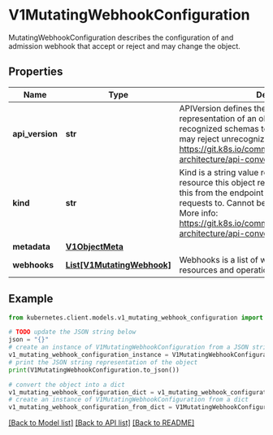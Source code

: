 # V1MutatingWebhookConfiguration

MutatingWebhookConfiguration describes the configuration of and admission webhook that accept or reject and may change the object.

## Properties

Name | Type | Description | Notes
------------ | ------------- | ------------- | -------------
**api_version** | **str** | APIVersion defines the versioned schema of this representation of an object. Servers should convert recognized schemas to the latest internal value, and may reject unrecognized values. More info: https://git.k8s.io/community/contributors/devel/sig-architecture/api-conventions.md#resources | [optional] 
**kind** | **str** | Kind is a string value representing the REST resource this object represents. Servers may infer this from the endpoint the kubernetes.client submits requests to. Cannot be updated. In CamelCase. More info: https://git.k8s.io/community/contributors/devel/sig-architecture/api-conventions.md#types-kinds | [optional] 
**metadata** | [**V1ObjectMeta**](V1ObjectMeta.md) |  | [optional] 
**webhooks** | [**List[V1MutatingWebhook]**](V1MutatingWebhook.md) | Webhooks is a list of webhooks and the affected resources and operations. | [optional] 

## Example

```python
from kubernetes.client.models.v1_mutating_webhook_configuration import V1MutatingWebhookConfiguration

# TODO update the JSON string below
json = "{}"
# create an instance of V1MutatingWebhookConfiguration from a JSON string
v1_mutating_webhook_configuration_instance = V1MutatingWebhookConfiguration.from_json(json)
# print the JSON string representation of the object
print(V1MutatingWebhookConfiguration.to_json())

# convert the object into a dict
v1_mutating_webhook_configuration_dict = v1_mutating_webhook_configuration_instance.to_dict()
# create an instance of V1MutatingWebhookConfiguration from a dict
v1_mutating_webhook_configuration_from_dict = V1MutatingWebhookConfiguration.from_dict(v1_mutating_webhook_configuration_dict)
```
[[Back to Model list]](../README.md#documentation-for-models) [[Back to API list]](../README.md#documentation-for-api-endpoints) [[Back to README]](../README.md)


